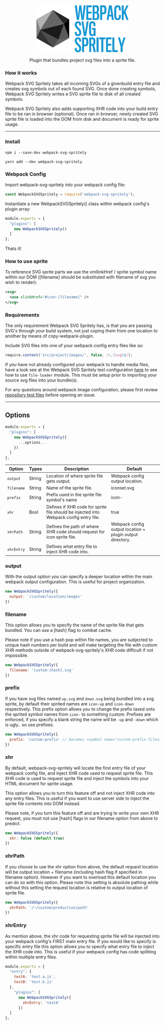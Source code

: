 <div align="center">
  <img src="/assets/logo.png" width="300" /><br />
  <p>Plugin that bundles project svg files into a sprite file.</p>
</div>

### How it works
Webpack SVG Spritely takes all incoming SVGs of a givenbuild entry file and creates svg symbols out of each found SVG. Once done creating symbols, Webpack SVG Spritely writes a SVG sprite file to disk of all created symbols.

Webpack SVG Spritely also adds supporting XHR code into your build entry file to be ran in browser (optional).
Once ran in browser, newly created SVG sprite file is loaded into the DOM from disk and document is ready for sprite usage.

---
### Install
```
npm i --save-dev webpack-svg-spritely
```
```
yarn add --dev webpack-svg-spritely
```

### Webpack Config
Import webpack-svg-spritely into your webpack config file:
```js
const WebpackSVGSpritely = require('webpack-svg-spritely');
```

Instantiate a new WebpackSVGSpritely() class within webpack config's plugin array:
```js
module.exports = {
  "plugins": [
    new WebpackSVGSpritely()
  ]
};
```

Thats it!

### How to use sprite
To reference SVG sprite parts we use the xmllinkHref / sprite symbol name within our DOM ([filename] should be substituted with filename of svg you wish to render):

```xml
<svg>
  <use xlinkHref="#icon-[filename]" />
</svg>
```

### Requirements
The only requirement Webpack SVG Spritely has, is that you are passing SVG's through your build system, not just coping them from one location to another by means of copy-webpack-plugin.

Include SVG files into one of your webpack config entry files like so:
```js
require.context('src/project/images/', false, /\.(svg)$/);
```

If you have not already configured your webpack to handle media files, have a look see at the Webpack SVG Spritely test configuration [here](https://github.com/drolsen/webpack-svg-spritely/blob/master/test/test.config.js#L16-L27) to see how to use `file-loader` module. This must be setup prior to importing your source svg files into your bundle(s).

For any questions around webpack image configuration, please first review [repository test files](https://github.com/drolsen/webpack-svg-spritely/tree/master/test) before opening an issue.

---

## Options

```js
module.exports = {
  "plugins": [
    new WebpackSVGSpritely({
      ...options...
    })
  ]
};
```

Option | Types | Description | Default
--- | --- | --- | ---
`output` | String | Location of where sprite file gets output. | Webpack config output location.
`filename` | String | Name of the sprite file. | iconset.svg
`prefix` | String | Prefix used in the sprite file symbol's name | icon-
`xhr` | Bool | Defines if XHR code for sprite file should be injected into Webpack config entry file. | true
`xhrPath` | String | Defines the path of where XHR code should request for icon sprite file. | Webpack config output location + plugin output directory.
`xhrEntry` | String | Defines what entry file to inject XHR code into.

### output
With the output option you can specify a deeper location within the main webpack output configuration. This is useful for project organization.

```js
new WebpackSVGSpritely({
  output: '/custom/location/images'
})
```

### filename
This option allows you to specify the name of the sprite file that gets bundled. You can use a [hash] flag to combat cache.

Please note if you use a hash pop within file names, you are subjected to unique hash numbers per build and will make targeting the file with custom XHR methods outside of webpack-svg-spritely's XHR code difficult if not impossible.

```js
new WebpackSVGSpritely({
  filename: 'custom-[hash].svg'
})
```

### prefix
If you have svg files named `up.svg` and `down.svg` being bundled into a svg sprite, by default their sprited names are `icon-up` and `icon-down` respectively. This prefix option allows you to change the prefix taxed onto the sprited symbol names from `icon-` to something custom. Prefixes are enforced, if you specify a blank string the name will be `-up` and `-down` which is ugly.. so use prefixes.

```js
new WebpackSVGSpritely({
  prefix: 'custom-prefix' // becomes <symbol name="custom-prefix-filename">
})
```

### xhr
By default, webpack-svg-spritely will locate the first entry file of your webpack config file, and inject XHR code used to request sprite file. This XHR code is used to request sprite file and inject the symbols into your HTML document for sprite usage.

This option allows you to turn this feature off and not inject XHR code into any entry files. This is useful if you want to use server side to inject the sprite file contents into DOM instead.

Please note, if you turn this feature off and are trying to write your own XHR request, you must not use [hash] flags in our filename option from above to predict.

```js
new WebpackSVGSpritely({
  xhr: false (default true)
})
```

### xhrPath
If you choose to use the xhr option from above, the default request location will be output location + filename (including hash flag if specified in filename option). However if you want to overload this default location you can do so with this option. Please note this setting is absolute pathing while without this setting the request location is relative to output location of sprite file.

```js
new WebpackSVGSpritely({
  xhrPath: '/~/custom/production/path'
})
```

### xhrEntry
As mention above, the xhr code for requesting sprite file will be injected into your webpack config's FIRST main entry file. If you would like to specify is specific entry file this option allows you to specify what entry file to inject the XHR code into. This is useful if your webpack config has code splitting within multiple entry files.

```js
module.exports = {
  "entry": {
    testA: 'test.a.js',
    testB: 'test.b.js'
  },	
    "plugins": [
      new WebpackSVGSpritely({
        xhrEntry: 'testA'
      })
  ]
};


```
